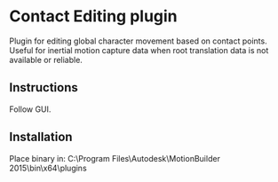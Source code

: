 # Contact Editing plugin

Plugin for editing global character movement based on contact points.
Useful for inertial motion capture data when root translation data is not available or reliable.

## Instructions

Follow GUI.

## Installation

Place binary in:
C:\Program Files\Autodesk\MotionBuilder 2015\bin\x64\plugins